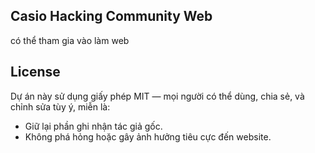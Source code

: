 Casio Hacking Community Web
---
có thể tham gia vào làm web

## License
Dự án này sử dụng giấy phép MIT — mọi người có thể dùng, chia sẻ, và chỉnh sửa tùy ý, miễn là:
- Giữ lại phần ghi nhận tác giả gốc.
- Không phá hỏng hoặc gây ảnh hưởng tiêu cực đến website.
